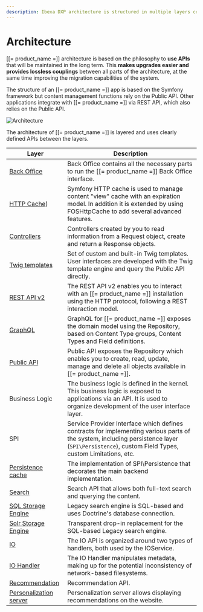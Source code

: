 ```yaml
---
description: Ibexa DXP architecture is structured in multiple layers connected by APIs.
---
```


# Architecture

[[= product_name =]] architecture is based on the philosophy to **use APIs** that will be maintained in the long term. This **makes upgrades easier and provides lossless couplings** between all parts of the architecture, at the same time improving the migration capabilities of the system.

The structure of an [[= product_name =]] app is based on the Symfony framework
but content management functions rely on the Public API.
Other applications integrate with [[= product_name =]] via REST API, which also relies on the Public API.

![Architecture](architecture.png "Architecture")

The architecture of [[= product_name =]] is layered and uses clearly defined APIs between the layers.

|Layer|Description|
|-----|-----------|
|[Back Office](back_office_configuration.md)|Back Office contains all the necessary parts to run the [[= product_name =]] Back Office interface.|
|[HTTP Cache](http_cache.md))|Symfony HTTP cache is used to manage content "view" cache with an expiration model. In addition it is extended by using FOSHttpCache to add several advanced features.|
|[Controllers](controllers.md)|Controllers created by you to read information from a Request object, create and return a Response objects.|
|[Twig templates](twig_function_reference.md)|Set of custom and built-in Twig templates. User interfaces are developed with the Twig template engine and query the Public API directly.|
|[REST API v2](rest_api_usage.md)|The REST API v2 enables you to interact with an [[= product_name =]] installation using the HTTP protocol, following a REST interaction model.|
|[GraphQL](graphql.md)|GraphQL for [[= product_name =]] exposes the domain model using the Repository, based on Content Type groups, Content Types and Field definitions.|
|[Public API](php_api.md)|Public API exposes the Repository which enables you to create, read, update, manage and delete all objects available in [[= product_name =]].|
|Business Logic|The business logic is defined in the kernel. This business logic is exposed to applications via an API. It is used to organize development of the user interface layer.|
|SPI|Service Provider Interface which defines contracts for implementing various parts of the system, including persistence layer (`SPI\Persistence`), custom Field Types, custom Limitations, etc.|
|[Persistence cache](persistence_cache.md)|The implementation of SPI\Persistence that decorates the main backend implementation.|
|[Search](search.md)|Search API that allows both full-text search and querying the content.|
|[SQL Storage Engine](search.md#legacy-search-engine)|Legacy search engine is SQL-based and uses Doctrine's database connection.|
|[Solr Storage Engine](solr_search_engine.md)|Transparent drop-in replacement for the SQL-based Legacy search engine.|
|[IO](file_management.md#native-io-handler)|The IO API is organized around two types of handlers, both used by the IOService.|
|[IO Handler](clustering.md#dfs-io-handler)|The IO Handler manipulates metadata, making up for the potential inconsistency of network-based filesystems.|
|[Recommendation](enable_personalization.md)|Recommendation API.|
|[Personalization server](enable_personalization.md)|Personalization server allows displaying recommendations on the website.|
